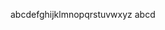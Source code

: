 <!-- This is the amazing Git Tutorials by Wasim A Shaikh -->
<!-- We will learn git -->
abcdefghijklmnopqrstuvwxyz
abcd


